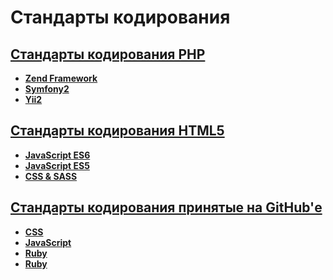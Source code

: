Стандарты кодирования
=====================
## **[Стандарты кодирования PHP](https://github.com/uran1980/web-dev-blog/blob/master/Coding-standarts/PHP/README.md)**
  * **[Zend Framework](https://github.com/zendframework/zf2-documentation/blob/master/docs/languages/ru/ref/coding.standard.rst)**
  * **[Symfony2](http://symfony.com/doc/current/contributing/code/standards.html)**
  * **[Yii2](https://github.com/yiisoft/yii2/blob/master/docs/internals/core-code-style.md)**
   
  
## **[Стандарты кодирования HTML5](https://github.com/airbnb/javascript/blob/master/README.md)**
* **[JavaScript ES6](https://github.com/airbnb/javascript/blob/master/README.md)**
* **[JavaScript ES5](https://github.com/airbnb/javascript/blob/master/es5)**
* **[CSS & SASS](https://github.com/airbnb/css)**


## **[Стандарты кодирования принятые на GitHub'е](https://github.com/styleguide)**
  * **[CSS](https://github.com/styleguide/css)**
  * **[JavaScript](https://github.com/styleguide/javascript)**
  * **[Ruby](https://github.com/styleguide/ruby)**
  * **[Ruby](https://github.com/airbnb/ruby)**
